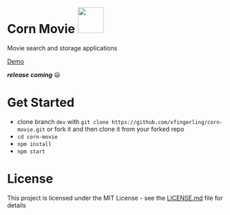 # Corn Movie <img src="http://i.piccy.info/i9/228eddd34adaa399550b60f22d0143c1/1588942511/221082/1376251/popcorn_PNG66_1_.png" width="60">

Movie search and storage applications

[Demo](https://corn-movie.netlify.app/)

**_release coming_** 😃

# Get Started

- clone branch `dev` with
  `git clone https://github.com/xfingerling/corn-movie.git` or fork it and then
  clone it from your forked repo
- `cd corn-movie`
- `npm install`
- `npm start`

# License

This project is licensed under the MIT License - see the
[LICENSE.md](https://github.com/xfingerling/homepage/blob/develop/LICENSE) file
for details
